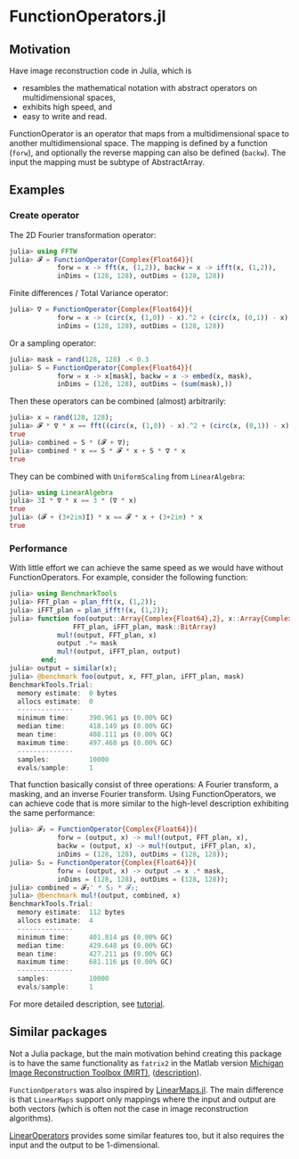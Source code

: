 # FunctionOperators.jl

## Motivation

Have image reconstruction code in Julia, which is

- resambles the mathematical notation with abstract operators on multidimensional spaces,
- exhibits high speed, and
- easy to write and read.

FunctionOperator is an operator that maps from a multidimensional space to another multidimensional space. The mapping is defined by a function (`forw`), and optionally the reverse mapping can also be defined (`backw`). The input the mapping must be subtype of AbstractArray.

## Examples

### Create operator

The 2D Fourier transformation operator:

```julia
julia> using FFTW
julia> 𝓕 = FunctionOperator{Complex{Float64}}(
            forw = x -> fft(x, (1,2)), backw = x -> ifft(x, (1,2)),
            inDims = (128, 128), outDims = (128, 128))
```

Finite differences / Total Variance operator:

```julia
julia> ∇ = FunctionOperator{Complex{Float64}}(
            forw = x -> (circ(x, (1,0)) - x).^2 + (circ(x, (0,1)) - x).^2,
            inDims = (128, 128), outDims = (128, 128))
```

Or a sampling operator:

```julia
julia> mask = rand(128, 128) .< 0.3
julia> S = FunctionOperator{Complex{Float64}}(
            forw = x -> x[mask], backw = x -> embed(x, mask),
            inDims = (128, 128), outDims = (sum(mask),))
```

Then these operators can be combined (almost) arbitrarily:

```julia
julia> x = rand(128, 128);
julia> 𝓕 * ∇ * x == fft((circ(x, (1,0)) - x).^2 + (circ(x, (0,1)) - x).^2, (1,2))
true
julia> combined = S * (𝓕 + ∇);
julia> combined * x == S * 𝓕 * x + S * ∇ * x
true
```

They can be combined with `UniformScaling` from `LinearAlgebra`:

```julia
julia> using LinearAlgebra
julia> 3I * ∇ * x == 3 * (∇ * x)
true
julia> (𝓕 + (3+2im)I) * x == 𝓕 * x + (3+2im) * x
true
```

### Performance

With little effort we can achieve the same speed as we would have without FunctionOperators. For example, consider the following function:

```julia
julia> using BenchmarkTools
julia> FFT_plan = plan_fft(x, (1,2));
julia> iFFT_plan = plan_ifft!(x, (1,2));
julia> function foo(output::Array{Complex{Float64},2}, x::Array{Complex{Float64},2},
                FFT_plan, iFFT_plan, mask::BitArray)
            mul!(output, FFT_plan, x)
            output .*= mask
            mul!(output, iFFT_plan, output)
        end;
julia> output = similar(x);
julia> @benchmark foo(output, x, FFT_plan, iFFT_plan, mask)
BenchmarkTools.Trial:
  memory estimate:  0 bytes
  allocs estimate:  0
  --------------
  minimum time:     390.961 μs (0.00% GC)
  median time:      418.149 μs (0.00% GC)
  mean time:        408.111 μs (0.00% GC)
  maximum time:     497.468 μs (0.00% GC)
  --------------
  samples:          10000
  evals/sample:     1
```

That function basically consist of three operations: A Fourier transform, a masking, and an inverse Fourier transform. Using FunctionOperators, we can achieve code that is more similar to the high-level description exhibiting the same performance:

```julia
julia> 𝓕₂ = FunctionOperator{Complex{Float64}}(
            forw = (output, x) -> mul!(output, FFT_plan, x),
            backw = (output, x) -> mul!(output, iFFT_plan, x),
            inDims = (128, 128), outDims = (128, 128));
julia> S₂ = FunctionOperator{Complex{Float64}}(
            forw = (output, x) -> output .= x .* mask,
            inDims = (128, 128), outDims = (128, 128));
julia> combined = 𝓕₂' * S₂ * 𝓕₂;
julia> @benchmark mul!(output, combined, x)
BenchmarkTools.Trial:
  memory estimate:  112 bytes
  allocs estimate:  4
  --------------
  minimum time:     401.814 μs (0.00% GC)
  median time:      429.648 μs (0.00% GC)
  mean time:        427.211 μs (0.00% GC)
  maximum time:     681.116 μs (0.00% GC)
  --------------
  samples:          10000
  evals/sample:     1
  ```
  
For more detailed description, see [tutorial](https://github.com/hakkelt/FunctionOperators.jl/blob/master/examples/Tutorial.ipynb).

## Similar packages

Not a Julia package, but the main motivation behind creating this package is to have the same functionality as `fatrix2` in the Matlab version [Michigan Image Reconstruction Toolbox (MIRT)](https://github.com/JeffFessler/mirt), ([description](https://web.eecs.umich.edu/~fessler/irt/irt/doc/doc.pdf)).

`FunctionOperators` was also inspired by [LinearMaps.jl](https://github.com/Jutho/LinearMaps.jl). The main difference is that `LinearMaps` support only mappings where the input and output are both vectors (which is often not the case in image reconstruction algorithms).

[LinearOperators](https://github.com/JuliaSmoothOptimizers/LinearOperators.jl) provides some similar features too, but it also requires the input and the output to be 1-dimensional.
